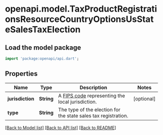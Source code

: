# openapi.model.TaxProductRegistrationsResourceCountryOptionsUsStateSalesTaxElection

## Load the model package
```dart
import 'package:openapi/api.dart';
```

## Properties
Name | Type | Description | Notes
------------ | ------------- | ------------- | -------------
**jurisdiction** | **String** | A [FIPS code](https://www.census.gov/library/reference/code-lists/ansi.html) representing the local jurisdiction. | [optional] 
**type** | **String** | The type of the election for the state sales tax registration. | 

[[Back to Model list]](../README.md#documentation-for-models) [[Back to API list]](../README.md#documentation-for-api-endpoints) [[Back to README]](../README.md)


